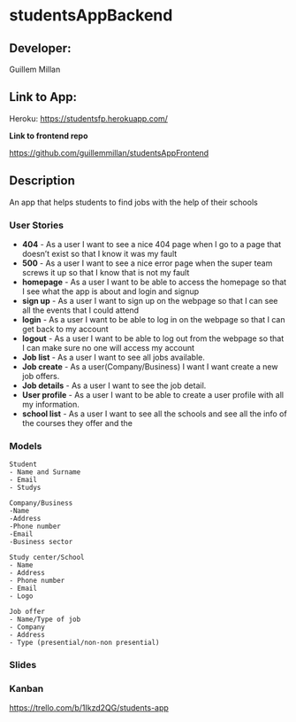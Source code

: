 # studentsAppBackend
## Developer:

Guillem Millan

## Link to App:

Heroku: https://studentsfp.herokuapp.com/

**Link to frontend repo**

https://github.com/guillemmillan/studentsAppFrontend

## Description 

An app that helps students to find jobs with the help of their schools


### User Stories

- **404** - As a user I want to see a nice 404 page when I go to a page that doesn’t exist so that I know it was my fault 
- **500** - As a user I want to see a nice error page when the super team screws it up so that I know that is not my fault
- **homepage** - As a user I want to be able to access the homepage so that I see what the app is about and login and signup
- **sign up** - As a user I want to sign up on the webpage so that I can see all the events that I could attend
- **login** - As a user I want to be able to log in on the webpage so that I can get back to my account
- **logout** - As a user I want to be able to log out from the webpage so that I can make sure no one will access my account
- **Job list** - As a user I want to see all jobs available.
- **Job create** - As a user(Company/Business) I want I want create a new job offers.
- **Job details** - As a user I want to see the job detail.
- **User profile** - As a user I want to be able to create a user profile with all my information.
- **school list** - As a user I want to see all the schools and see all the info of the courses they offer and the 


### Models

```
Student 
- Name and Surname
- Email 
- Studys 
```

```
Company/Business
-Name
-Address
-Phone number
-Email
-Business sector
```

```
Study center/School
- Name 
- Address
- Phone number
- Email
- Logo
```

```
Job offer
- Name/Type of job
- Company
- Address
- Type (presential/non-non presential)

```

### Slides



### Kanban

https://trello.com/b/1Ikzd2QG/students-app